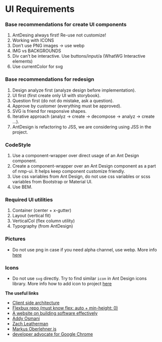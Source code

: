 # UI Requirements

### Base recommendations for create UI components

1. AntDesing always first! Re-use not customize!
2. Working with ICONS
3. Don’t use PNG images -> use webp
4. IMG vs BACKGROUNDS
5. Div can’t be interactive. Use buttons/input/a (WhatWG Interactive elements)
6. Use currentColor for svg

### Base recommendations for redesign

1. Design analyze first (analyze design before implementation).
2. UI first (first create only UI with storybook).
3. Question first (do not do mistake, ask a question).
4. Approve by customer (everything must be approved).
5. SVG is friend for responsive shapes.
6. Iterative approach (analyz -> create -> decompose -> analyz -> create …).
7. AntDesign is refactoring to JSS, we are considering using JSS in the project.

### CodeStyle

1. Use a component-wrapper over direct usage of an Ant Design component.
2. Create a component-wrapper over an Ant Design component as a part of nmp-ui. It helps keep component customize friendly.
3. Use css variables from Ant Design, do not use css variables or scss variables from Bootstrap or Material UI.
4. Use BEM.

### Required UI utilities

1. Container (center + x-gutter)
2. Layout (vertical fit)
3. VerticalCol (flex column utility)
4. Typography (from AntDesign)

### Pictures

- Do not use png in case if you need alpha channel, use webp. More info [here](./image_types/index.md)

### Icons

- Do not use `svg` directly. Try to find similar `icon` in Ant Design icons library. More info how to add icon to project [here](./icon/index.md)

**The useful links**

- [Client side architecture](https://khalilstemmler.com/articles/client-side-architecture/introduction/)
- [Flexbux repo (must know flex: auto + min-height: 0)](https://github.com/philipwalton/flexbugs#flexbugs)
- [A website on building software effectively](https://martinfowler.com/)
- [Addy Osmani](https://addyosmani.com/)
- [Zach Leatherman](https://www.zachleat.com/)
- [Markus Oberlehner is](https://markus.oberlehner.net/)
- [developer advocate for Google Chrome](https://jakearchibald.com/)
